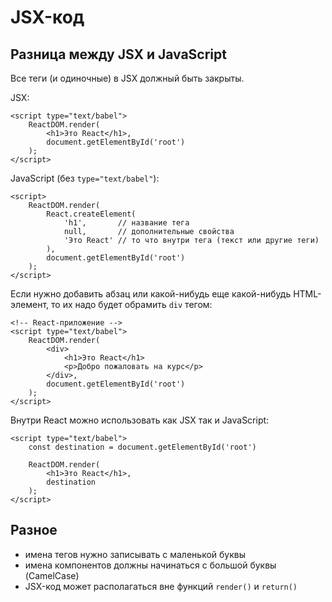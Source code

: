 # JSX-код
## Разница между JSX и JavaScript
Все теги (и одиночные) в JSX должный быть закрыты.

JSX:

    <script type="text/babel">
        ReactDOM.render(
            <h1>Это React</h1>,
            document.getElementById('root')
        );
    </script>

JavaScript (без `type="text/babel"`):

    <script>
        ReactDOM.render(
            React.createElement(
                'h1',       // название тега
                null,       // дополнительные свойства
                'Это React' // то что внутри тега (текст или другие теги)
            ),
            document.getElementById('root')
        );
    </script>

Если нужно добавить абзац или какой-нибудь еще какой-нибудь HTML-элемент, то их надо будет обрамить `div` тегом:

    <!-- React-приложение -->
    <script type="text/babel">
        ReactDOM.render(
            <div>
                <h1>Это React</h1>
                <p>Добро пожаловать на курс</p>
            </div>,
            document.getElementById('root')
        );
    </script>

Внутри React можно использовать как JSX так и JavaScript:

    <script type="text/babel">
        const destination = document.getElementById('root')

        ReactDOM.render(
            <h1>Это React</h1>,
            destination
        );
    </script>

## Разное
* имена тегов нужно записывать с маленькой буквы
* имена компонентов должны начинаться с большой буквы (CamelCase)
* JSX-код может располагаться вне функций `render()` и `return()`
